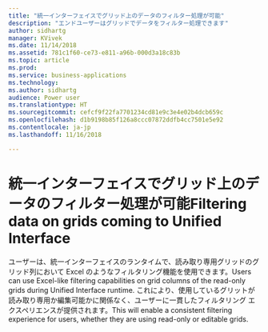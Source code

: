 ```yaml
---
title: "統一インターフェイスでグリッド上のデータのフィルター処理が可能"
description: "エンドユーザーはグリッドでデータをフィルター処理できます"
author: sidhartg
manager: KVivek
ms.date: 11/14/2018
ms.assetid: 781c1f60-ce73-e811-a96b-000d3a18c83b
ms.topic: article
ms.prod: 
ms.service: business-applications
ms.technology: 
ms.author: sidhartg
audience: Power user
ms.translationtype: HT
ms.sourcegitcommit: cefcf9f22fa7701234cd81e9c3e4e02b4dcb659c
ms.openlocfilehash: d1b9198b85f126a8ccc07872ddfb4cc7501e5e92
ms.contentlocale: ja-jp
ms.lasthandoff: 11/16/2018

---
```

# <a name="filtering-data-on-grids-coming-to-unified-interface"></a><span data-ttu-id="4b88e-103">統一インターフェイスでグリッド上のデータのフィルター処理が可能</span><span class="sxs-lookup"><span data-stu-id="4b88e-103">Filtering data on grids coming to Unified Interface</span></span>




<span data-ttu-id="4b88e-104">ユーザーは、統一インターフェイスのランタイムで、読み取り専用グリッドのグリッド列において Excel のようなフィルタリング機能を使用できます。</span><span class="sxs-lookup"><span data-stu-id="4b88e-104">Users can use Excel-like filtering capabilities on grid columns of the read-only grids during Unified Interface runtime.</span></span> <span data-ttu-id="4b88e-105">これにより、使用しているグリットが読み取り専用か編集可能かに関係なく、ユーザーに一貫したフィルタリング エクスペリエンスが提供されます。</span><span class="sxs-lookup"><span data-stu-id="4b88e-105">This will enable a consistent filtering experience for users, whether they are using read-only or editable grids.</span></span>

